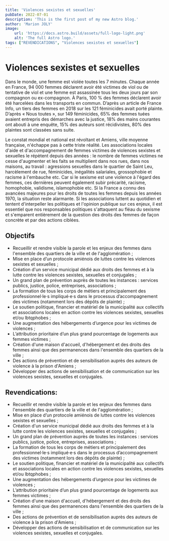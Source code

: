 ```yaml
---
title: 'Violences sexistes et sexuelles'
pubDate: 2022-07-01
description: 'This is the first post of my new Astro blog.'
author: 'Marion JOLY'
image:
    url: 'https://docs.astro.build/assets/full-logo-light.png'
    alt: 'The full Astro logo.'
tags: ["REVENDICATIONS", "Violences sexistes et sexuelles"]
---
```


# Violences sexistes et sexuelles

Dans le monde, une femme est violée toutes les 7 minutes. Chaque année en France, 94 000 femmes déclarent avoir été victimes de viol ou de tentative de viol et une femme est assassinée tous les deux jours par son compagnon ou ex-compagnon. À Paris, 100 % des femmes déclarent avoir été harcelées dans les transports en commun. D’après un article de France Info, un tiers des femmes en 2018 sur les 121 féminicides avait porté plainte. D’après « Nous toutes », sur 149 féminicides, 65% des femmes tuées avaient entrepris des démarches avec la justice, 18% des mains courantes ont abouti à une enquête, 15% des auteurs sont récidivistes, 80% des plaintes sont classées sans suite.



Le constat mondial et national est révoltant et Amiens, ville moyenne française, n'échappe pas à cette triste réalité. Les associations locales d'aide et d'accompagnement de femmes victimes de violences sexistes et sexuelles le répètent depuis des années : le nombre de femmes victimes ne cesse d'augmenter et les faits se multiplient dans nos rues, dans nos maisons, au travail : agressions sexuelles dans le quartier de Saint Leu, harcèlement de rue, féminicides, inégalités salariales, grossophobie et racisme à l'embauche etc. Car si le sexisme est une violence à l'égard des femmes, ces dernières peuvent également subir précarité, racisme, homophobie, validisme, islamophobie etc. Si la France a connu des avancées majeures pour les droits de toutes les femmes depuis les années 1970, la situation reste alarmante. Si les associations luttent au quotidien et tentent d'interpeller les politiques et l'opinion publique sur ces enjeux, il est essentiel que nos responsables politiques s'attaquent au fléau du sexisme et s'emparent entièrement de la question des droits des femmes de façon concrète et par des actions ciblées.


## Objectifs

- Recueillir et rendre visible la parole et les enjeux des femmes dans l'ensemble des quartiers de la ville et de l'agglomération ;
- Mise en place d’un protocole amiénois de luttes contre les violences sexistes et sexuelles ;
- Création d'un service municipal dédié aux droits des femmes et à la lutte contre les violences sexistes, sexuelles et conjugales ;
- Un grand plan de prévention auprès de toutes les instances : services publics, justice, police, entreprises, associations ;
- La formation de tous les corps de métiers et principalement des professionnel·le·s impliqué·e·s dans le processus d’accompagnement des victimes (notamment lors des dépôts de plainte) ;
- Le soutien politique, financier et matériel de la municipalité aux collectifs et associations locales en action contre les violences sexistes, sexuelles et/ou lbtqphobes ;
- Une augmentation des hébergements d’urgence pour les victimes de violences ;
- L’attribution prioritaire d’un plus grand pourcentage de logements aux femmes victimes ;
- Création d'une maison d'accueil, d'hébergement et des droits des femmes ainsi que des permanences dans l'ensemble des quartiers de la ville ;
- Des actions de prévention et de sensibilisation auprès des auteurs de violence à la prison d'Amiens ;
- Développer des actions de sensibilisation et de communication sur les violences sexistes, sexuelles et conjugales.

## Revendications:

- Recueillir et rendre visible la parole et les enjeux des femmes dans l'ensemble des quartiers de la ville et de l'agglomération ;
- Mise en place d’un protocole amiénois de luttes contre les violences sexistes et sexuelles ;
- Création d'un service municipal dédié aux droits des femmes et à la lutte contre les violences sexistes, sexuelles et conjugales ;
- Un grand plan de prévention auprès de toutes les instances : services publics, justice, police, entreprises, associations ;
- La formation de tous les corps de métiers et principalement des professionnel·le·s impliqué·e·s dans le processus d’accompagnement des victimes (notamment lors des dépôts de plainte) ;
- Le soutien politique, financier et matériel de la municipalité aux collectifs et associations locales en action contre les violences sexistes, sexuelles et/ou lbtqphobes ;
- Une augmentation des hébergements d’urgence pour les victimes de violences ;
- L’attribution prioritaire d’un plus grand pourcentage de logements aux femmes victimes ;
- Création d'une maison d'accueil, d'hébergement et des droits des femmes ainsi que des permanences dans l'ensemble des quartiers de la ville ;
- Des actions de prévention et de sensibilisation auprès des auteurs de violence à la prison d'Amiens ;
- Développer des actions de sensibilisation et de communication sur les violences sexistes, sexuelles et conjugales.
